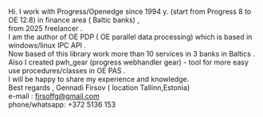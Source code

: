 Hi. I work with Progress/Openedge since 1994 y. (start from Progress 8 to OE 12.8) in finance area ( Baltic banks) , <br/>
 from 2025 freelancer . <br/>
I am the author of OE PDP ( OE parallel data processing) which is based in windows/linux IPC API . <br/>
Now based of this library work more than 10 services in 3 banks in Baltics . <br/>
Also I created pwh_gear (progress webhandler gear) - tool for more easy use procedures/classes in OE PAS .  <br/>
I will be happy to share my experience and knowledge. <br/>
Best regards , Gennadi Firsov ( location Tallinn,Estonia) <br/>
e-mail : <a href="firsoffg@gmail.com">firsoffg@gmail.com</a> <br/> 
phone/whatsapp: +372 5136 153 <br/>

